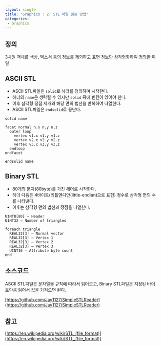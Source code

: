 ```yaml
---
layout: single
title: "Graphics : 2. STL 파일 읽는 방법"
categories:
 - Graphics
---
```


## 정의

3차원 객체를 색상, 텍스쳐 등의 정보를 제외하고 표면 정보만 삼각형화하여 정의한 파일

## ASCII STL

- ASCII STL파일은 `solid`로 헤더를 정의하며 시작한다.
- 헤더의 `name`은 생략될 수 있지만 `solid` 뒤에 빈칸이 있어야 한다.
- 이후 삼각형 정점 세개와 해당 면의 법선을 반복하여 나열한다.
- ASCII STL파일은 `endsolid`로 끝난다.

```
solid name

facet normal n.x n.y n.z
  outer loop
    vertex v1.x v1.y v1.z
    vertex v2.x v2.y v2.z
    vertex v3.x v3.y v3.z
  endloop
endfacet

endsolid name
```

## Binary STL

- 80개의 문자(80byte)를 가진 헤더로 시작한다.
- 헤더 다음은 4바이트(리틀엔디안(little-endian)으로 표현) 정수로 삼각형 면의 수를 나타낸다.
- 이후는 삼각형 면의 법선과 정점을 나열한다.

```
UINT8[80] – Header
UINT32 – Number of triangles

foreach triangle
  REAL32[3] – Normal vector
  REAL32[3] – Vertex 1
  REAL32[3] – Vertex 2
  REAL32[3] – Vertex 3
  UINT16 – Attribute byte count
end
```

## 소스코드

ASCII STL파일은 문자열을 규칙에 따라서 읽어오고, Binary STL파일은 지정된 바이트만큼 읽어서 값을 가져오면 된다.

[https://github.com/Jay1127/SimpleSTLReader](https://github.com/Jay1127/SimpleSTLReader)

## 참고

[https://en.wikipedia.org/wiki/STL_(file_format)](https://en.wikipedia.org/wiki/STL_(file_format))
